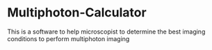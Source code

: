 # Multiphoton-Calculator
This is a software to help microscopist to determine the best imaging conditions to perform multiphoton imaging
